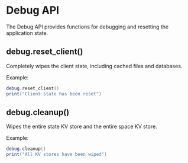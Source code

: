 # Debug API

The Debug API provides functions for debugging and resetting the application state.

## debug.reset_client()
Completely wipes the client state, including cached files and databases.

Example:
```lua
debug.reset_client()
print("Client state has been reset")
```

## debug.cleanup()
Wipes the entire state KV store and the entire space KV store.

Example:
```lua
debug.cleanup()
print("All KV stores have been wiped")
``` 
